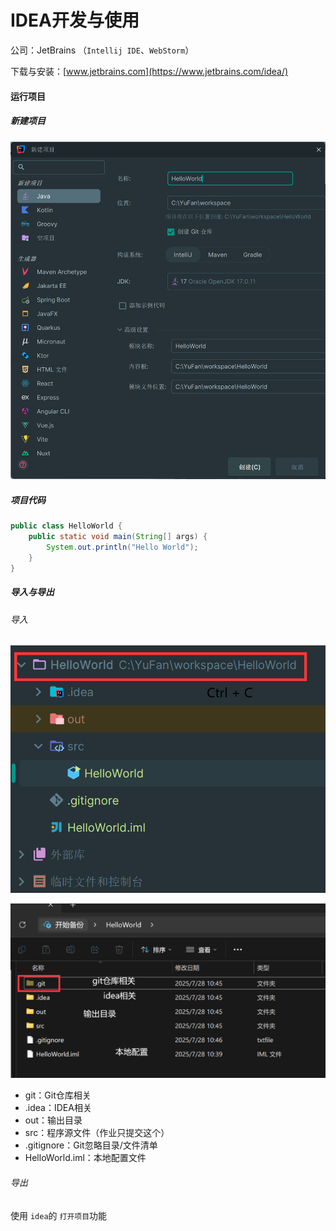 # IDEA开发与使用

公司：JetBrains （`Intellij IDE`、`WebStorm`）

下载与安装：[www.jetbrains.com](https://www.jetbrains.com/idea/)

#### 运行项目

##### 新建项目

![image-20250728104941165](images\image-20250728104941165.png)

##### 项目代码

```java
public class HelloWorld {
    public static void main(String[] args) {
        System.out.println("Hello World");
    }
}
```

##### 导入与导出

###### 导入

![image-20250728105339737](images\image-20250728105339737.png)

![image-20250728105429183](images\image-20250728105429183.png)

- git：Git仓库相关
- .idea：IDEA相关
- out：输出目录
- src：程序源文件（作业只提交这个）
- .gitignore：Git忽略目录/文件清单
- HelloWorld.iml：本地配置文件

###### 导出

使用 `idea`的 `打开项目`功能
